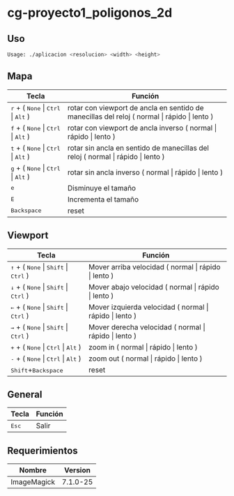 # cg-proyecto1_poligonos_2d


## Uso

```bash
Usage: ./aplicacion <resolucion> <width> <height>
```

## Mapa
|Tecla|Función|
|---|---|
| <kbd>r</kbd>  +  ( <kbd>None</kbd> \| <kbd>Ctrl</kbd> \| <kbd>Alt</kbd> ) | rotar con viewport de ancla en sentido de manecillas del reloj ( normal \| rápido \| lento )|
| <kbd>f</kbd>  +  ( <kbd>None</kbd> \| <kbd>Ctrl</kbd> \| <kbd>Alt</kbd> ) | rotar con viewport de ancla inverso ( normal \| rápido \| lento )|
| <kbd>t</kbd>  +  ( <kbd>None</kbd> \| <kbd>Ctrl</kbd> \| <kbd>Alt</kbd> ) | rotar sin ancla en sentido de manecillas del reloj ( normal \| rápido \| lento )|
| <kbd>g</kbd>  +  ( <kbd>None</kbd> \| <kbd>Ctrl</kbd> \| <kbd>Alt</kbd> ) | rotar sin ancla inverso ( normal \| rápido \| lento )|
| <kbd>e</kbd>  | Disminuye el tamaño |
| <kbd>E</kbd>  | Incrementa el tamaño |
| <kbd>Backspace</kbd>  | reset |


## Viewport
|Tecla|Función|
|---|---|
| <kbd>&uarr;</kbd> + ( <kbd>None</kbd> \| <kbd>Shift</kbd> \| <kbd>Ctrl</kbd> )  | Mover arriba velocidad ( normal \| rápido \| lento ) |
| <kbd>&darr;</kbd> + ( <kbd>None</kbd> \| <kbd>Shift</kbd> \| <kbd>Ctrl</kbd> )  | Mover abajo velocidad ( normal \| rápido \| lento ) |
| <kbd>&larr;</kbd> + ( <kbd>None</kbd> \| <kbd>Shift</kbd> \| <kbd>Ctrl</kbd> )  | Mover izquierda velocidad ( normal \| rápido \| lento ) |
| <kbd>&rarr;</kbd> + ( <kbd>None</kbd> \| <kbd>Shift</kbd> \| <kbd>Ctrl</kbd> )  | Mover derecha velocidad ( normal \| rápido \| lento ) |
| <kbd>+</kbd> +  ( <kbd>None</kbd> \| <kbd>Ctrl</kbd> \| <kbd>Alt</kbd> )| zoom in ( normal \| rápido \| lento )|
| <kbd>-</kbd> +  ( <kbd>None</kbd> \| <kbd>Ctrl</kbd> \| <kbd>Alt</kbd> )| zoom out ( normal \| rápido \| lento )|
| <kbd>Shift</kbd>+<kbd>Backspace</kbd>  | reset |


## General

|Tecla|Función|
|---|---|
| <kbd>Esc</kbd>  | Salir |

## Requerimientos

|Nombre|Version|
|---|---|
|ImageMagick|7.1.0-25|